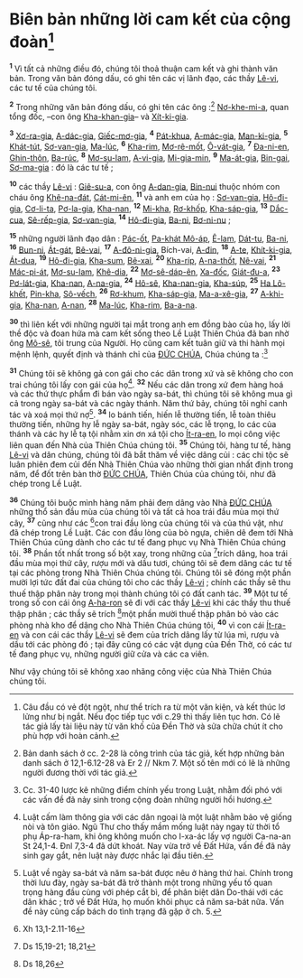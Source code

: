 # Biên bản những lời cam kết của cộng đoàn[^1-26bf56dc-8ae3-4a37-8f1e-c34334db0df9]
<sup><b>1</b></sup> Vì tất cả những điều đó, chúng tôi thoả thuận cam kết và ghi thành văn bản. Trong văn bản đóng dấu, có ghi tên các vị lãnh đạo, các thầy [Lê-vi](), các tư tế của chúng tôi.

<sup><b>2</b></sup> Trong những văn bản đóng dấu, có ghi tên các ông :[^2-26bf56dc-8ae3-4a37-8f1e-c34334db0df9] [Nơ-khe-mi-a](), quan tổng đốc, –con ông [Kha-khan-gia]()– và [Xít-ki-gia]().

<sup><b>3</b></sup> [Xơ-ra-gia](), [A-dác-gia](), [Giếc-mơ-gia](), <sup><b>4</b></sup> [Pát-khua](), [A-mác-gia](), [Man-ki-gia](), <sup><b>5</b></sup> [Khát-tút](), [Sơ-van-gia](), [Ma-lúc](), <sup><b>6</b></sup> [Kha-rim](), [Mơ-rê-mốt](), [Ô-vát-gia](), <sup><b>7</b></sup> [Đa-ni-en](), [Ghin-thôn](), [Ba-rúc](), <sup><b>8</b></sup> [Mơ-su-lam](), [A-vi-gia](), [Mi-gia-min](), <sup><b>9</b></sup> [Ma-át-gia](), [Bin-gai](), [Sơ-ma-gia]() : đó là các tư tế ;

<sup><b>10</b></sup> các thầy [Lê-vi]() : [Giê-su-a](), con ông [A-dan-gia](), [Bin-nui]() thuộc nhóm con cháu ông [Khê-na-đát](), [Cát-mi-ên](), <sup><b>11</b></sup> và anh em của họ : [Sơ-van-gia](), [Hô-đi-gia](), [Cơ-li-ta](), [Pơ-la-gia](), [Kha-nan](), <sup><b>12</b></sup> [Mi-kha](), [Rơ-khốp](), [Kha-sáp-gia](), <sup><b>13</b></sup> [Dắc-cua](), [Sê-rếp-gia](), [Sơ-van-gia](), <sup><b>14</b></sup> [Hô-đi-gia](), [Ba-ni](), [Bơ-ni-nu]() ;

<sup><b>15</b></sup> những người lãnh đạo dân : [Pác-ốt](), [Pa-khát Mô-áp](), [Ê-lam](), [Dát-tu](), [Ba-ni](), <sup><b>16</b></sup> [Bun-ni](), [Át-gát](), [Bê-vai](), <sup><b>17</b></sup> [A-đô-ni-gia](), Bích-vai, [A-đin](), <sup><b>18</b></sup> [A-te](), [Khít-ki-gia](), [Át-dua](), <sup><b>19</b></sup> [Hô-đi-gia](), [Kha-sum](), [Bê-xai](), <sup><b>20</b></sup> [Kha-ríp](), [A-na-thốt](), [Nê-vai](), <sup><b>21</b></sup> [Mác-pi-át](), [Mơ-su-lam](), [Khê-dia](), <sup><b>22</b></sup> [Mơ-sê-dáp-ên](), [Xa-đốc](), [Giát-đu-a](), <sup><b>23</b></sup> [Pơ-lát-gia](), [Kha-nan](), [A-na-gia](), <sup><b>24</b></sup> [Hô-sê](), [Kha-nan-gia](), [Kha-súp](), <sup><b>25</b></sup> [Ha Lô-khết](), [Pin-kha](), [Sô-vếch](), <sup><b>26</b></sup> [Rơ-khum](), [Kha-sáp-gia](), [Ma-a-xê-gia](), <sup><b>27</b></sup> [A-khi-gia](), [Kha-nan](), [A-nan](), <sup><b>28</b></sup> [Ma-lúc](), [Kha-rim](), [Ba-a-na]().

<sup><b>30</b></sup> thì liên kết với những người tai mắt trong anh em đồng bào của họ, lấy lời thề độc và đoan hứa mà cam kết sống theo Lề Luật Thiên Chúa đã ban nhờ ông [Mô-sê](), tôi trung của Người. Họ cũng cam kết tuân giữ và thi hành mọi mệnh lệnh, quyết định và thánh chỉ của [ĐỨC CHÚA](), Chúa chúng ta :[^5-26bf56dc-8ae3-4a37-8f1e-c34334db0df9]

<sup><b>31</b></sup> Chúng tôi sẽ không gả con gái cho các dân trong xứ và sẽ không cho con trai chúng tôi lấy con gái của họ[^6-26bf56dc-8ae3-4a37-8f1e-c34334db0df9]. <sup><b>32</b></sup> Nếu các dân trong xứ đem hàng hoá và các thứ thực phẩm đi bán vào ngày sa-bát, thì chúng tôi sẽ không mua gì cả trong ngày sa-bát và các ngày thánh. Năm thứ bảy, chúng tôi nghỉ canh tác và xoá mọi thứ nợ[^7-26bf56dc-8ae3-4a37-8f1e-c34334db0df9]. <sup><b>34</b></sup> lo bánh tiến, hiến lễ thường tiến, lễ toàn thiêu thường tiến, những hy lễ ngày sa-bát, ngày sóc, các lễ trọng, lo các của thánh và các hy lễ tạ tội nhằm xin ơn xá tội cho [Ít-ra-en](), lo mọi công việc liên quan đến Nhà của Thiên Chúa chúng tôi. <sup><b>35</b></sup> Chúng tôi, hàng tư tế, hàng [Lê-vi]() và dân chúng, chúng tôi đã bắt thăm về việc dâng củi : các chi tộc sẽ luân phiên đem củi đến Nhà Thiên Chúa vào những thời gian nhất định trong năm, để đốt trên bàn thờ [ĐỨC CHÚA](), Thiên Chúa của chúng tôi, như đã chép trong Lề Luật.

<sup><b>36</b></sup> Chúng tôi buộc mình hàng năm phải đem dâng vào Nhà [ĐỨC CHÚA]() những thổ sản đầu mùa của chúng tôi và tất cả hoa trái đầu mùa mọi thứ cây, <sup><b>37</b></sup> cũng như các [^1@-26bf56dc-8ae3-4a37-8f1e-c34334db0df9]con trai đầu lòng của chúng tôi và của thú vật, như đã chép trong Lề Luật. Các con đầu lòng của bò ngựa, chiên dê đem tới Nhà Thiên Chúa cũng dành cho các tư tế đang phục vụ Nhà Thiên Chúa chúng tôi. <sup><b>38</b></sup> Phần tốt nhất trong số bột xay, trong những của [^2@-26bf56dc-8ae3-4a37-8f1e-c34334db0df9]trích dâng, hoa trái đầu mùa mọi thứ cây, rượu mới và dầu tươi, chúng tôi sẽ đem dâng các tư tế tại các phòng trong Nhà Thiên Chúa chúng tôi. Chúng tôi sẽ đóng một phần mười lợi tức đất đai của chúng tôi cho các thầy [Lê-vi]() ; chính các thầy sẽ thu thuế thập phân này trong mọi thành chúng tôi có đất canh tác. <sup><b>39</b></sup> Một tư tế trong số con cái ông [A-ha-ron]() sẽ đi với các thầy [Lê-vi]() khi các thầy thu thuế thập phân ; các thầy sẽ trích [^3@-26bf56dc-8ae3-4a37-8f1e-c34334db0df9]một phần mười thuế thập phân bỏ vào các phòng nhà kho để dâng cho Nhà Thiên Chúa chúng tôi, <sup><b>40</b></sup> vì con cái [Ít-ra-en]() và con cái các thầy [Lê-vi]() sẽ đem của trích dâng lấy từ lúa mì, rượu và dầu tới các phòng đó ; tại đây cũng có các vật dụng của Đền Thờ, có các tư tế đang phục vụ, những người giữ cửa và các ca viên.

Như vậy chúng tôi sẽ không xao nhãng công việc của Nhà Thiên Chúa chúng tôi.

[^1-26bf56dc-8ae3-4a37-8f1e-c34334db0df9]: Câu đầu có vẻ đột ngột, như thể trích ra từ một văn kiện, và kết thúc lơ lửng như bị ngắt. Nếu đọc tiếp tục với c.29 thì thấy liên tục hơn. Có lẽ tác giả lấy tài liệu này từ văn khố của Đền Thờ và sửa chữa chút ít cho phù hợp với hoàn cảnh.
[^2-26bf56dc-8ae3-4a37-8f1e-c34334db0df9]: Bản danh sách ở cc. 2-28 là công trình của tác giả, kết hợp những bản danh sách ở 12,1-6.12-28 và Er 2 // Nkm 7. Một số tên mới có lẽ là những người đương thời với tác giả.
[^5-26bf56dc-8ae3-4a37-8f1e-c34334db0df9]: Cc. 31-40 lược kê những điểm chính yếu trong Luật, nhằm đối phó với các vấn đề đã nảy sinh trong cộng đoàn những người hồi hương.
[^6-26bf56dc-8ae3-4a37-8f1e-c34334db0df9]: Luật cấm làm thông gia với các dân ngoại là một luật nhằm bảo vệ giống nòi và tôn giáo. Ngũ Thư cho thấy mầm mống luật này ngay từ thời tổ phụ Áp-ra-ham, khi ông không muốn cho I-xa-ác lấy vợ người Ca-na-an St 24,1-4. Đnl 7,3-4 đã dứt khoát. Nay vừa trở về Đất Hứa, vấn đề đã nảy sinh gay gắt, nên luật này được nhắc lại đầu tiên.
[^7-26bf56dc-8ae3-4a37-8f1e-c34334db0df9]: Luật về ngày sa-bát và năm sa-bát được nêu ở hàng thứ hai. Chính trong thời lưu đày, ngày sa-bát đã trở thành một trong những yếu tố quan trọng hàng đầu cùng với phép cắt bì, để phân biệt dân Do-thái với các dân khác ; trở về Đất Hứa, họ muốn khôi phục cả năm sa-bát nữa. Vấn đề này cũng cấp bách do tình trạng đã gặp ở ch. 5.
[^1@-26bf56dc-8ae3-4a37-8f1e-c34334db0df9]: Xh 13,1-2.11-16
[^2@-26bf56dc-8ae3-4a37-8f1e-c34334db0df9]: Ds 15,19-21; 18,21
[^3@-26bf56dc-8ae3-4a37-8f1e-c34334db0df9]: Ds 18,26